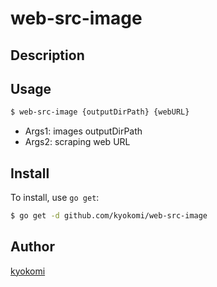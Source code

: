 web-src-image
====

## Description

## Usage

```bash
$ web-src-image {outputDirPath} {webURL}
```

- Args1: images outputDirPath
- Args2: scraping web URL

## Install

To install, use `go get`:

```bash
$ go get -d github.com/kyokomi/web-src-image
```

## Author

[kyokomi](https://github.com/kyokomi)